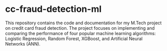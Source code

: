 # cc-fraud-detection-ml
This repository contains the code and documentation for my M.Tech project on credit card fraud detection. The project focuses on implementing and comparing the performance of four popular machine learning algorithms: Logistic Regression, Random Forest, XGBoost, and Artificial Neural Networks (ANN). 
